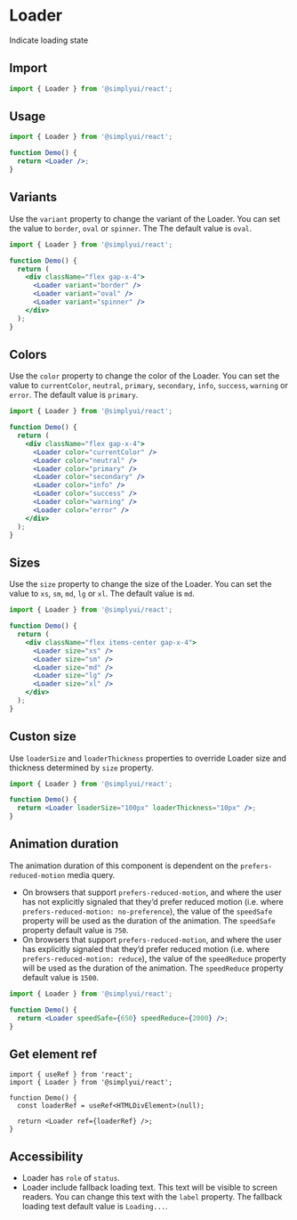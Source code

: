 # Loader

Indicate loading state

## Import

```jsx
import { Loader } from '@simplyui/react';
```

## Usage

```jsx
import { Loader } from '@simplyui/react';

function Demo() {
  return <Loader />;
}
```

## Variants

Use the `variant` property to change the variant of the Loader. You can set the value to `border`, `oval` or `spinner`. The The default value is `oval`.

```jsx
import { Loader } from '@simplyui/react';

function Demo() {
  return (
    <div className="flex gap-x-4">
      <Loader variant="border" />
      <Loader variant="oval" />
      <Loader variant="spinner" />
    </div>
  );
}
```

## Colors

Use the `color` property to change the color of the Loader. You can set the value to `currentColor`, `neutral`, `primary`, `secondary`, `info`, `success`, `warning` or `error`. The default value is `primary`.

```jsx
import { Loader } from '@simplyui/react';

function Demo() {
  return (
    <div className="flex gap-x-4">
      <Loader color="currentColor" />
      <Loader color="neutral" />
      <Loader color="primary" />
      <Loader color="secondary" />
      <Loader color="info" />
      <Loader color="success" />
      <Loader color="warning" />
      <Loader color="error" />
    </div>
  );
}
```

## Sizes

Use the `size` property to change the size of the Loader. You can set the value to `xs`, `sm`, `md`, `lg` or `xl`. The default value is `md`.

```jsx
import { Loader } from '@simplyui/react';

function Demo() {
  return (
    <div className="flex items-center gap-x-4">
      <Loader size="xs" />
      <Loader size="sm" />
      <Loader size="md" />
      <Loader size="lg" />
      <Loader size="xl" />
    </div>
  );
}
```

## Custon size

Use `loaderSize` and `loaderThickness` properties to override Loader size and thickness determined by `size` property.

```jsx
import { Loader } from '@simplyui/react';

function Demo() {
  return <Loader loaderSize="100px" loaderThickness="10px" />;
}
```

## Animation duration

The animation duration of this component is dependent on the `prefers-reduced-motion` media query.

- On browsers that support `prefers-reduced-motion`, and where the user has not explicitly signaled that they’d prefer reduced motion (i.e. where `prefers-reduced-motion: no-preference`), the value of the `speedSafe` property will be used as the duration of the animation. The `speedSafe` property default value is `750`.
- On browsers that support `prefers-reduced-motion`, and where the user has explicitly signaled that they’d prefer reduced motion (i.e. where `prefers-reduced-motion: reduce`), the value of the `speedReduce` property will be used as the duration of the animation. The `speedReduce` property default value is `1500`.

```jsx
import { Loader } from '@simplyui/react';

function Demo() {
  return <Loader speedSafe={650} speedReduce={2000} />;
}
```

## Get element ref

```tsx
import { useRef } from 'react';
import { Loader } from '@simplyui/react';

function Demo() {
  const loaderRef = useRef<HTMLDivElement>(null);

  return <Loader ref={loaderRef} />;
}
```

## Accessibility

- Loader has `role` of `status`.
- Loader include fallback loading text. This text will be visible to screen readers. You can change this text with the `label` property. The fallback loading text default value is `Loading...`.
